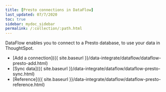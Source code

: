 ```yaml
---
title: [Presto connections in DataFlow]
last_updated: 07/7/2020
toc: true
sidebar: mydoc_sidebar
permalink: /:collection/:path.html
---
```

DataFlow enables you to connect to a Presto database, to use your data in ThoughtSpot.

- [Add a connection]({{ site.baseurl }}/data-integrate/dataflow/dataflow-presto-add.html)
- [Sync data]({{ site.baseurl }}/data-integrate/dataflow/dataflow-presto-sync.html)
- [Reference]({{ site.baseurl }}/data-integrate/dataflow/dataflow-presto-reference.html)
